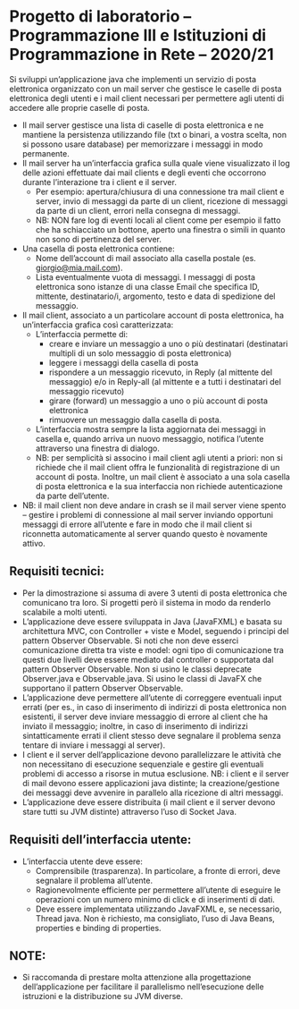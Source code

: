 # Progetto di laboratorio – Programmazione III e Istituzioni di Programmazione in Rete – 2020/21

Si sviluppi un’applicazione java che implementi un servizio di posta elettronica
organizzato con un mail server che gestisce le caselle di posta elettronica degli
utenti e i mail client necessari per permettere agli utenti di accedere alle proprie
caselle di posta.

- Il mail server gestisce una lista di caselle di posta elettronica e ne mantiene
  la persistenza utilizzando file (txt o binari, a vostra scelta, non si possono
  usare database) per memorizzare i messaggi in modo permanente.
- Il mail server ha un’interfaccia grafica sulla quale viene visualizzato il log
  delle azioni effettuate dai mail clients e degli eventi che occorrono durante
  l’interazione tra i client e il server.
  - Per esempio: apertura/chiusura di una connessione tra mail client e
  server, invio di messaggi da parte di un client, ricezione di messaggi
  da parte di un client, errori nella consegna di messaggi.
  - NB: NON fare log di eventi locali al client come per esempio il fatto
  che ha schiacciato un bottone, aperto una finestra o simili in quanto
  non sono di pertinenza del server.
- Una casella di posta elettronica contiene:
  - Nome dell’account di mail associato alla casella postale (es.
  giorgio@mia.mail.com).
  - Lista eventualmente vuota di messaggi. I messaggi di posta
  elettronica sono istanze di una classe Email che specifica ID,
  mittente, destinatario/i, argomento, testo e data di spedizione del
  messaggio.
- Il mail client, associato a un particolare account di posta elettronica, ha
  un’interfaccia grafica così caratterizzata:
  - L’interfaccia permette di:
    - creare e inviare un messaggio a uno o più destinatari
  (destinatari multipli di un solo messaggio di posta elettronica)
    - leggere i messaggi della casella di posta
    - rispondere a un messaggio ricevuto, in Reply (al mittente del
  messaggio) e/o in Reply-all (al mittente e a tutti i destinatari
  del messaggio ricevuto)
    - girare (forward) un messaggio a uno o più account di posta
  elettronica
    - rimuovere un messaggio dalla casella di posta.
  - L’interfaccia mostra sempre la lista aggiornata dei messaggi in
  casella e, quando arriva un nuovo messaggio, notifica l’utente
  attraverso una finestra di dialogo.
  - NB: per semplicità si associno i mail client agli utenti a priori: non si
  richiede che il mail client offra le funzionalità di registrazione di un
  account di posta. Inoltre, un mail client è associato a una sola
  casella di posta elettronica e la sua interfaccia non richiede
  autenticazione da parte dell’utente.
- NB: il mail client non deve andare in crash se il mail server viene spento –
  gestire i problemi di connessione al mail server inviando opportuni messaggi di errore all’utente e fare in modo che il mail client si riconnetta automaticamente al server quando questo è novamente attivo.

## Requisiti tecnici:
- Per la dimostrazione si assuma di avere 3 utenti di posta elettronica che
comunicano tra loro. Si progetti però il sistema in modo da renderlo
scalabile a molti utenti.
- L’applicazione deve essere sviluppata in Java (JavaFXML) e basata su
architettura MVC, con Controller + viste e Model, seguendo i principi del
pattern Observer Observable. Si noti che non deve esserci comunicazione
diretta tra viste e model: ogni tipo di comunicazione tra questi due livelli deve
essere mediato dal controller o supportata dal pattern Observer
Observable. Non si usino le classi deprecate Observer.java e
Observable.java. Si usino le classi di JavaFX che supportano il pattern
Observer Observable.
- L’applicazione deve permettere all’utente di correggere eventuali input errati
(per es., in caso di inserimento di indirizzi di posta elettronica non esistenti,
il server deve inviare messaggio di errore al client che ha inviato il
messaggio; inoltre, in caso di inserimento di indirizzi sintatticamente errati il
client stesso deve segnalare il problema senza tentare di inviare i messaggi
al server).
- I client e il server dell’applicazione devono parallelizzare le attività che non
necessitano di esecuzione sequenziale e gestire gli eventuali problemi di
accesso a risorse in mutua esclusione. NB: i client e il server di mail devono
essere applicazioni java distinte; la creazione/gestione dei messaggi deve
avvenire in parallelo alla ricezione di altri messaggi.
- L’applicazione deve essere distribuita (i mail client e il server devono stare
tutti su JVM distinte) attraverso l’uso di Socket Java.

## Requisiti dell’interfaccia utente:
- L’interfaccia utente deve essere:
  - Comprensibile (trasparenza). In particolare, a fronte di errori, deve
segnalare il problema all’utente.
  - Ragionevolmente efficiente per permettere all’utente di eseguire le
operazioni con un numero minimo di click e di inserimenti di dati.
  - Deve essere implementata utilizzando JavaFXML e, se necessario,
Thread java. Non è richiesto, ma consigliato, l’uso di Java Beans,
properties e binding di properties.

## NOTE:
- Si raccomanda di prestare molta attenzione alla progettazione dell’applicazione per facilitare il parallelismo nell’esecuzione delle istruzioni
e la distribuzione su JVM diverse.


